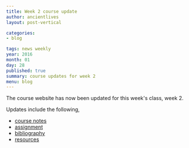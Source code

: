 ```yaml
---
title: Week 2 course update
author: ancientlives
layout: post-vertical

categories:
- blog

tags: news weekly
year: 2016
month: 01
day: 28
published: true
summary: course updates for week 2
menu: blog
---
```


The course website has now been updated for this week's class, week 2.

Updates include the following,

* [course notes](/notes)
* [assignment](/assignments)
* [bibliography](/bibliography)
* [resources](/links)
